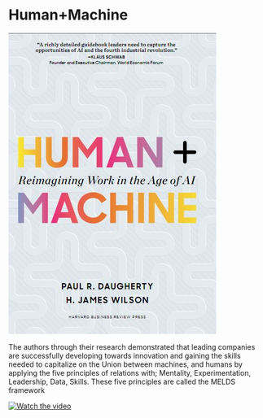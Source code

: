 # Human+Machine

![image](https://github.com/JonathanJuez/Human-plus-Machine/blob/main/human.JPG)

The authors through their research demonstrated that leading companies are successfully developing towards innovation and gaining the skills needed to capitalize on the Union between machines, and humans by applying the five principles of relations with; Mentality, Experimentation, Leadership, Data, Skills. These five principles are called the MELDS framework

[![Watch the video](https://img.youtube.com/vi/v=3ReIWtrE0rU/sddefault.jpg)](https://www.youtube.com/watch?v=3ReIWtrE0rU)
